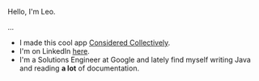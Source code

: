Hello, I'm Leo. 

...

* I made this cool app [Considered Collectively](https://considered-collectively.herokuapp.com/).
* I'm on LinkedIn [here](https://www.linkedin.com/in/medinaleonardo/).
* I'm a Solutions Engineer at Google and lately find myself writing Java and reading **a lot** of documentation.
